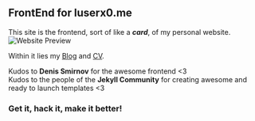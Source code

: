 ## FrontEnd for luserx0.me

This site is the frontend, sort of like a ___card___, of my personal website.
![Website Preview](https://raw.githubusercontent.com/luserx0/luserx0.github.io/master/images/Personal_Site_Preview.png?raw=true "WATCHOUT")

Within it lies my [Blog](https://blog.luserx0.me "Blog") and [CV](https://luserx0.me/resume "Resume").  

Kudos to **Denis Smirnov** for the awesome frontend <3  
Kudos to the people of the **Jekyll Community** for creating awesome and ready to launch templates <3

### Get it, hack it, make it better!
